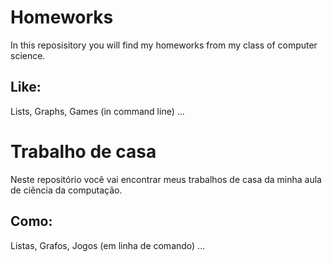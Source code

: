# Homeworks

In this reposisitory you will find my homeworks from my class of computer science.

Like:
--
Lists, Graphs, Games (in command line) ...

# Trabalho de casa

Neste repositório você vai encontrar meus trabalhos de casa da minha aula de ciência da computação.

Como:
--
Listas, Grafos, Jogos (em linha de comando) ...

